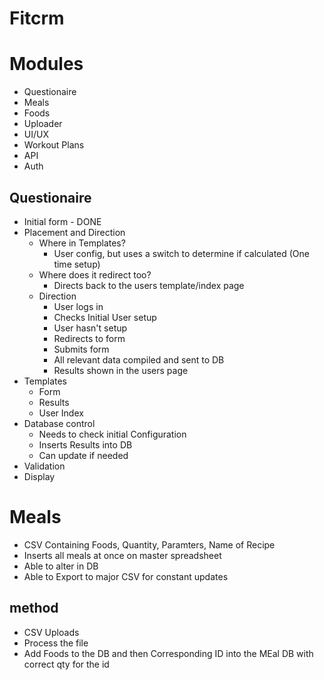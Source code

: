 # Fitcrm


# Modules
- Questionaire
- Meals
- Foods
- Uploader
- UI/UX
- Workout Plans
- API
- Auth

## Questionaire
- Initial form - DONE
- Placement and Direction
  - Where in Templates?
    - User config, but uses a switch to determine if calculated (One time setup)
  - Where does it redirect too?
    - Directs back to the users template/index page
  - Direction
    - User logs in
    - Checks Initial User setup
    - User hasn't setup
    - Redirects to form
    - Submits form
    - All relevant data compiled and sent to DB
    - Results shown in the users page
- Templates
  - Form
  - Results
  - User Index
- Database control
  - Needs to check initial Configuration
  - Inserts Results into DB
  - Can update if needed
- Validation
- Display


# Meals
- CSV Containing Foods, Quantity, Paramters, Name of Recipe
- Inserts all meals at once on master spreadsheet
- Able to alter in DB
- Able to Export to major CSV for constant updates
## method
- CSV Uploads
- Process the file
- Add Foods to the DB and then Corresponding ID into the MEal DB with correct qty for the id
